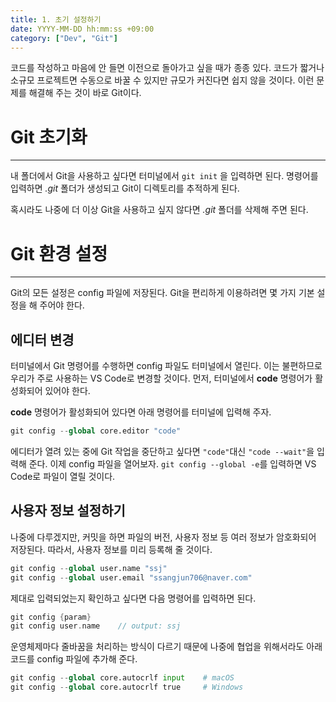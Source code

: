 ```yaml
---
title: 1. 초기 설정하기
date: YYYY-MM-DD hh:mm:ss +09:00
category: ["Dev", "Git"]
---
```


코드를 작성하고 마음에 안 들면 이전으로 돌아가고 싶을 때가 종종 있다. 코드가 짧거나 소규모 프로젝트면 수동으로 바꿀 수 있지만 규모가 커진다면 쉽지 않을 것이다. 이런 문제를 해결해 주는 것이 바로 Git이다.

# Git 초기화
---
내 폴더에서 Git을 사용하고 싶다면 터미널에서 `git init` 을 입력하면 된다. 명령어를 입력하면 *.git* 폴더가 생성되고 Git이 디렉토리를 추적하게 된다.

혹시라도 나중에 더 이상 Git을 사용하고 싶지 않다면 *.git* 폴더를 삭제해 주면 된다.

# Git 환경 설정
---
Git의 모든 설정은 config 파일에 저장된다. Git을 편리하게 이용하려면 몇 가지 기본 설정을 해 주어야 한다.

## 에디터 변경
터미널에서 Git 명령어를 수행하면 config 파일도 터미널에서 열린다. 이는 불편하므로 우리가 주로 사용하는 VS Code로 변경할 것이다. 먼저, 터미널에서 **code** 명령어가 활성화되어 있어야 한다.

**code** 명령어가 활성화되어 있다면 아래 명령어를 터미널에 입력해 주자.
```python
git config --global core.editor "code"
```

에디터가 열려 있는 중에 Git 작업을 중단하고 싶다면 `"code"`대신 `"code --wait"`을 입력해 준다. 이제 config 파일을 열어보자. `git config --global -e`를 입력하면 VS Code로 파일이 열릴 것이다.

## 사용자 정보 설정하기
나중에 다루겠지만, 커밋을 하면 파일의 버전, 사용자 정보 등 여러 정보가 암호화되어 저장된다. 따라서, 사용자 정보를 미리 등록해 줄 것이다. 
```python
git config --global user.name "ssj"
git config --global user.email "ssangjun706@naver.com"
```

제대로 입력되었는지 확인하고 싶다면 다음 명령어를 입력하면 된다.
```c
git config {param}
git config user.name    // output: ssj
```

운영체제마다 줄바꿈을 처리하는 방식이 다르기 때문에 나중에 협업을 위해서라도 아래 코드를 config 파일에 추가해 준다.
```python
git config --global core.autocrlf input    # macOS
git config --global core.autocrlf true     # Windows
```
